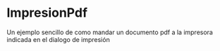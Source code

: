 # ImpresionPdf

Un ejemplo sencillo de como mandar un documento pdf a la impresora indicada en el dialogo de impresión
